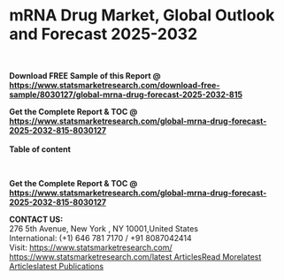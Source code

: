 <h1>mRNA Drug Market, Global Outlook and Forecast 2025-2032</h1><br/><p><strong>Download FREE Sample of this Report @ <a href="https://www.statsmarketresearch.com/download-free-sample/8030127/global-mrna-drug-forecast-2025-2032-815">https://www.statsmarketresearch.com/download-free-sample/8030127/global-mrna-drug-forecast-2025-2032-815</a></strong></p><div><b>Get the Complete Report & TOC @ <a href="https://www.statsmarketresearch.com/global-mrna-drug-forecast-2025-2032-815-8030127">https://www.statsmarketresearch.com/global-mrna-drug-forecast-2025-2032-815-8030127</a></b></div><br><b>Table of content</b><p><br><div><b>Get the Complete Report & TOC @ <a href="https://www.statsmarketresearch.com/global-mrna-drug-forecast-2025-2032-815-8030127">https://www.statsmarketresearch.com/global-mrna-drug-forecast-2025-2032-815-8030127</a></b></div></p> <b>CONTACT US:</b><br>276 5th Avenue, New York , NY 10001,United States<br>International: (+1) 646 781 7170 / +91 8087042414<br>Visit: <a href="https://www.statsmarketresearch.com/">https://www.statsmarketresearch.com/</a><br><a href="https://gyeongbokgung.com">https://www.statsmarketresearch.com/</a><a href="https://hallyeomaritime.com">latest Articles</a><a href="https://jingwansa.com">Read More</a><a href=https://nguoiviet.jp/">latest Articles</a><a href="https://www.intelmarketresearch.com/">latest Publications</a>